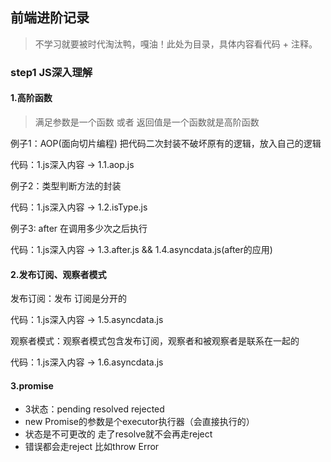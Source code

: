 ## 前端进阶记录
> 不学习就要被时代淘汰鸭，嘎油！此处为目录，具体内容看代码 + 注释。

### step1 JS深入理解
#### 1.高阶函数
> 满足参数是一个函数 或者 返回值是一个函数就是高阶函数

例子1：AOP(面向切片编程) 把代码二次封装不破坏原有的逻辑，放入自己的逻辑

代码：1.js深入内容 -> 1.1.aop.js

例子2：类型判断方法的封装

代码：1.js深入内容 -> 1.2.isType.js

例子3: after 在调用多少次之后执行

代码：1.js深入内容 -> 1.3.after.js && 1.4.asyncdata.js(after的应用)

#### 2.发布订阅、观察者模式

发布订阅：发布 订阅是分开的

代码：1.js深入内容 -> 1.5.asyncdata.js

观察者模式：观察者模式包含发布订阅，观察者和被观察者是联系在一起的

代码：1.js深入内容 -> 1.6.asyncdata.js

#### 3.promise
- 3状态：pending resolved rejected
- new Promise的参数是个executor执行器（会直接执行的）
- 状态是不可更改的 走了resolve就不会再走reject
- 错误都会走reject 比如throw Error
